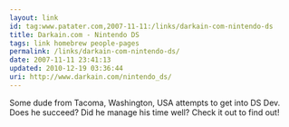 ```yaml
---
layout: link
id: tag:www.patater.com,2007-11-11:/links/darkain-com-nintendo-ds
title: Darkain.com - Nintendo DS
tags: link homebrew people-pages
permalink: /links/darkain-com-nintendo-ds/
date: 2007-11-11 23:41:13
updated: 2010-12-19 03:36:44
uri: http://www.darkain.com/nintendo_ds/
---
```

Some dude from Tacoma, Washington, USA attempts to get into DS Dev. Does he
succeed? Did he manage his time well? Check it out to find out!

